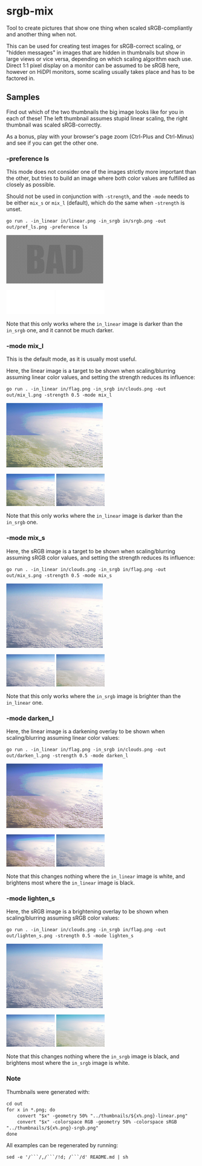 # srgb-mix

Tool to create pictures that show one thing when scaled sRGB-compliantly and another thing when not.

This can be used for creating test images for sRGB-correct scaling, or "hidden messages" in images that are hidden in thumbnails but show in large views or vice versa, depending on which scaling algorithm each use. Direct 1:1 pixel display on a monitor can be assumed to be sRGB here, however on HiDPI monitors, some scaling usually takes place and has to be factored in.

## Samples

Find out which of the two thumbnails the big image looks like for you in each of these!
The left thumbnail assumes stupid linear scaling, the right thumbnail was scaled sRGB-correctly.

As a bonus, play with your browser's page zoom (Ctrl-Plus and Ctrl-Minus) and see if you can get the other one.

### -preference ls

This mode does not consider one of the images strictly more important than the other, but tries to build an image where both color values are fulfilled as closely as possible.

Should not be used in conjunction with `-strength`, and the `-mode` needs to be either `mix_s` or `mix_l` (default), which do the same when `-strength` is unset.

```
go run . -in_linear in/linear.png -in_srgb in/srgb.png -out out/pref_ls.png -preference ls
```

[![pref_ls](out/pref_ls.png)](out/pref_ls.png)

[![linear thumbnail](thumbnails/pref_ls-linear.png)](thumbnails/pref_ls-linear.png)
[![sRGB thumbnail](thumbnails/pref_ls-srgb.png)](thumbnails/pref_ls-srgb.png)

Note that this only works where the `in_linear` image is darker than the `in_srgb` one, and it cannot be much darker.

### -mode mix_l

This is the default mode, as it is usually most useful.

Here, the linear image is a target to be shown when scaling/blurring assuming linear color values, and setting the strength reduces its influence:

```
go run . -in_linear in/flag.png -in_srgb in/clouds.png -out out/mix_l.png -strength 0.5 -mode mix_l
```

[![mix_l](out/mix_l.png)](out/mix_l.png)

[![linear thumbnail](thumbnails/mix_l-linear.png)](thumbnails/mix_l-linear.png)
[![sRGB thumbnail](thumbnails/mix_l-srgb.png)](thumbnails/mix_l-srgb.png)

Note that this only works where the `in_linear` image is darker than the `in_srgb` one.

### -mode mix_s

Here, the sRGB image is a target to be shown when scaling/blurring assuming sRGB color values, and setting the strength reduces its influence:

```
go run . -in_linear in/clouds.png -in_srgb in/flag.png -out out/mix_s.png -strength 0.5 -mode mix_s
```

[![mix_s](out/mix_s.png)](out/mix_s.png)

[![linear thumbnail](thumbnails/mix_s-linear.png)](thumbnails/mix_s-linear.png)
[![sRGB thumbnail](thumbnails/mix_s-srgb.png)](thumbnails/mix_s-srgb.png)

Note that this only works where the `in_srgb` image is brighter than the `in_linear` one.

### -mode darken_l

Here, the linear image is a darkening overlay to be shown when scaling/blurring assuming linear color values:

```
go run . -in_linear in/flag.png -in_srgb in/clouds.png -out out/darken_l.png -strength 0.5 -mode darken_l
```

[![darken_l](out/darken_l.png)](out/darken_l.png)

[![linear thumbnail](thumbnails/darken_l-linear.png)](thumbnails/darken_l-linear.png)
[![sRGB thumbnail](thumbnails/darken_l-srgb.png)](thumbnails/darken_l-srgb.png)

Note that this changes nothing where the `in_linear` image is white, and brightens most where the `in_linear` image is black.

### -mode lighten_s

Here, the sRGB image is a brightening overlay to be shown when scaling/blurring assuming sRGB color values:

```
go run . -in_linear in/clouds.png -in_srgb in/flag.png -out out/lighten_s.png -strength 0.5 -mode lighten_s
```

[![lighten_s](out/lighten_s.png)](out/lighten_s.png)

[![linear thumbnail](thumbnails/lighten_s-linear.png)](thumbnails/lighten_s-linear.png)
[![sRGB thumbnail](thumbnails/lighten_s-srgb.png)](thumbnails/lighten_s-srgb.png)

Note that this changes nothing where the `in_srgb` image is black, and brightens most where the `in_srgb` image is white.

### Note

Thumbnails were generated with:

```
cd out
for x in *.png; do
	convert "$x" -geometry 50% "../thumbnails/${x%.png}-linear.png"
	convert "$x" -colorspace RGB -geometry 50% -colorspace sRGB "../thumbnails/${x%.png}-srgb.png"
done
```

All examples can be regenerated by running:

	sed -e '/```/,/```/!d; /```/d' README.md | sh
